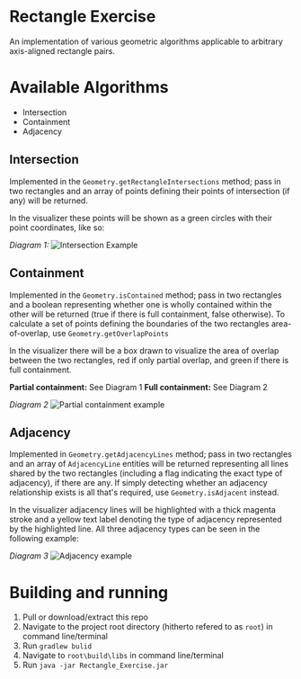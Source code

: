 # Rectangle Exercise
An implementation of various geometric algorithms applicable to arbitrary axis-aligned rectangle pairs.
# Available Algorithms
- Intersection
- Containment
- Adjacency

## Intersection
Implemented in the `Geometry.getRectangleIntersections` method; pass in two rectangles and an array of points defining their points of intersection (if any) will be returned. 

In the visualizer these points will be shown as a green circles with their point coordinates, like so:

*Diagram 1:*
![Intersection Example](https://i.imgur.com/zt6FJDW.png)

## Containment
Implemented in the `Geometry.isContained` method; pass in two rectangles and a boolean representing whether one is wholly contained within the other will be returned (true if there is full containment, false otherwise). To calculate a set of points defining the boundaries of the two rectangles area-of-overlap, use `Geometry.getOverlapPoints`

In the visualizer there will be a box drawn to visualize the area of overlap between the two rectangles, red if only partial overlap, and green if there is full containment.

__Partial containment:__ See Diagram 1
__Full containment:__ See Diagram 2

*Diagram 2*
![Partial containment example](https://i.imgur.com/wzpgOIN.png)

## Adjacency
Implemented in `Geometry.getAdjacencyLines` method; pass in two rectangles and an array of `AdjacencyLine` entities will be returned representing all lines shared by the two rectangles (including a flag indicating the exact type of adjacency), if there are any. If simply detecting whether an adjacency relationship exists is all that's required, use `Geometry.isAdjacent` instead.

In the visualizer adjacency lines will be highlighted with a thick magenta stroke and a yellow text label denoting the type of adjacency represented by the highlighted line. All three adjacency types can be seen in the following example:

*Diagram 3*
![Adjacency example](https://i.imgur.com/WU7ed3P.png)

# Building and running
1) Pull or download/extract this repo
2) Navigate to the project root directory (hitherto refered to as `root`) in command line/terminal
3) Run `gradlew bulid`
4) Navigate to `root\build\libs` in command line/terminal
5) Run `java -jar Rectangle_Exercise.jar`